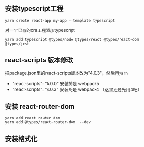 ## 安装typescript工程
```
yarn create react-app my-app --template typescript
```

对一个已有的cra工程添加typescript
```
yarn add typescript @types/node @types/react @types/react-dom @types/jest
```

## react-scripts 版本修改
把package.json里的react-scripts版本改为"4.0.3"，然后再`yarn`
- "react-scripts": "5.0.0" 安装的是 webpack5
- "react-scripts": "4.0.3" 安装的是 webpack4 （这里还是先用4吧）

## 安装 react-router-dom
```
yarn add react-router-dom 
yarn add @types/react-router-dom  --dev
```


## 安装格式化